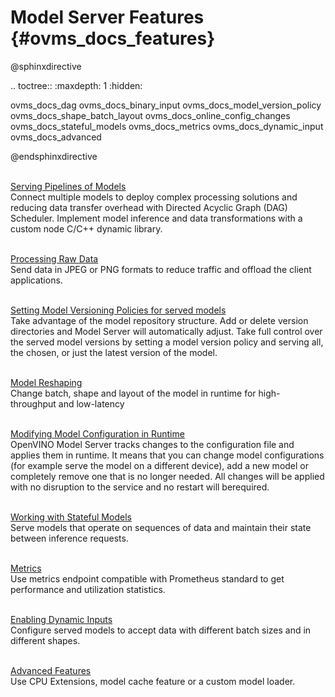 # Model Server Features {#ovms_docs_features}

@sphinxdirective

.. toctree::
   :maxdepth: 1
   :hidden:

   ovms_docs_dag
   ovms_docs_binary_input
   ovms_docs_model_version_policy
   ovms_docs_shape_batch_layout
   ovms_docs_online_config_changes
   ovms_docs_stateful_models
   ovms_docs_metrics
   ovms_docs_dynamic_input
   ovms_docs_advanced

@endsphinxdirective

<br>[Serving Pipelines of Models](dag_scheduler.md)<br>
Connect multiple models to deploy complex processing solutions and reducing data transfer overhead with Directed Acyclic Graph (DAG) Scheduler. 
Implement model inference and data transformations with a custom node C/C++ dynamic library.

<br>[Processing Raw Data](binary_input.md)<br>
Send data in JPEG or PNG formats to reduce traffic and offload the client applications.


<br>[Setting Model Versioning Policies for served models](model_version_policy.md)<br>
Take advantage of the model repository structure. Add or delete version directories and Model Server will automatically adjust. 
Take full control over the served model versions by setting a model version policy and serving all, the chosen, or just the latest version of the model.

<br>[Model Reshaping](shape_batch_size_and_layout.md)<br>
Change batch, shape and layout of the model in runtime for high-throughput and low-latency

<br>[Modifying Model Configuration in Runtime](online_config_changes.md)<br>
OpenVINO Model Server tracks changes to the configuration file and applies them in runtime. It means that you can change model configurations 
(for example serve the model on a different device), add a new model or completely remove one that is no longer needed. All changes will be applied with no 
disruption to the service and no restart will berequired.

<br>[Working with Stateful Models](stateful_models.md)<br>
Serve models that operate on sequences of data and maintain their state between inference requests.

<br>[Metrics](metrics.md)<br>
Use metrics endpoint compatible with Prometheus standard to get performance and utilization statistics.

<br>[Enabling Dynamic Inputs](dynamic_input.md)<br>
Configure served models to accept data with different batch sizes and in different shapes.

<br>[Advanced Features](advanced_topics.md)<br>
Use CPU Extensions, model cache feature or a custom model loader.
